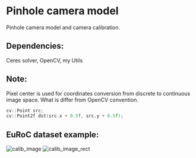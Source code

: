 # Pinhole camera model 
Pinhole camera model and camera calibration.
## Dependencies:
Ceres solver, OpenCV, my Utils
## Note:
Pixel center is used for coordinates conversion from discrete to continuous image space. What is differ from OpenCV convention. 
```c++ 
cv::Point src;
cv::Point2f dst(src.x + 0.5f, src.y + 0.5f);
```
## EuRoC dataset example:
![calib_image](https://github.com/SergeyChechkin/camera_model/assets/6116876/45d0a3a8-964c-4bd3-a585-0dcb098a0ca5)
![calib_image_rect](https://github.com/SergeyChechkin/camera_model/assets/6116876/1b995802-85b6-4e86-a1df-d22cfd775491)
